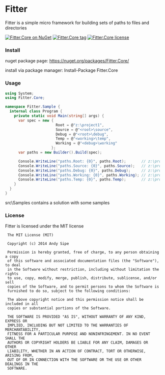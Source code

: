# Fitter

Fitter is a simple micro framework for building sets of paths to files and directories

[![Fitter.Core on NuGet](http://img.shields.io/nuget/v/Fitter.Core.svg?style=flat)](https://www.nuget.org/packages/Fitter.Core)
[![Fitter.Core tag](http://img.shields.io/github/tag/asipe/fitter.svg?style=flat)](https://github.com/asipe/Fitter/tags)
[![Fitter.Core license](http://img.shields.io/badge/licsense-mit-blue.svg?style=flat)](https://raw.githubusercontent.com/asipe/Fitter/master/LICENSE)

### Install

nuget package page: https://nuget.org/packages/Fitter.Core/

install via package manager: Install-Package Fitter.Core

### Usage


```csharp
using System;
using Fitter.Core;

namespace Fitter.Sample {
  internal class Program {
    private static void Main(string[] args) {
      var spec = new {
                       Root = @"z:\project1",
                       Source = @"<root>\source",
                       Debug = @"<root>\debug",
                       Temp = @"<working>\temp",
                       Working = @"<debug>\working"
                     };
      var paths = new Builder().Build(spec);

      Console.WriteLine("paths.Root: {0}", paths.Root);       // z:\project1
      Console.WriteLine("paths.Source: {0}", paths.Source);   // z:\project1\source
      Console.WriteLine("paths.Debug: {0}", paths.Debug);     // z:\project1\debug
      Console.WriteLine("paths.Working: {0}", paths.Working); // z:\project1\debug\working
      Console.WriteLine("paths.Temp: {0}", paths.Temp);       // z:\project1\debug\working\temp
    }
  }
}
```

src\Samples contains a solution with some samples

### License

Fitter is licensed under the MIT license

     The MIT License (MIT)

     Copyright (c) 2014 Andy Sipe

     Permission is hereby granted, free of charge, to any person obtaining a copy
     of this software and associated documentation files (the "Software"), to deal
     in the Software without restriction, including without limitation the rights
     to use, copy, modify, merge, publish, distribute, sublicense, and/or sell
     copies of the Software, and to permit persons to whom the Software is
     furnished to do so, subject to the following conditions:

     The above copyright notice and this permission notice shall be included in all
     copies or substantial portions of the Software.

     THE SOFTWARE IS PROVIDED "AS IS", WITHOUT WARRANTY OF ANY KIND, EXPRESS OR
     IMPLIED, INCLUDING BUT NOT LIMITED TO THE WARRANTIES OF MERCHANTABILITY,
     FITNESS FOR A PARTICULAR PURPOSE AND NONINFRINGEMENT. IN NO EVENT SHALL THE
     AUTHORS OR COPYRIGHT HOLDERS BE LIABLE FOR ANY CLAIM, DAMAGES OR OTHER
     LIABILITY, WHETHER IN AN ACTION OF CONTRACT, TORT OR OTHERWISE, ARISING FROM,
     OUT OF OR IN CONNECTION WITH THE SOFTWARE OR THE USE OR OTHER DEALINGS IN THE
     SOFTWARE.
